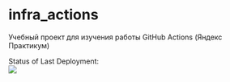 # infra_actions
Учебный проект для изучения работы GitHub Actions (Яндекс Практикум)

Status of Last Deployment: <br>
<img src="https://github.com/albetoki/infra_actions/workflows/Django-app_workflow/badge.svg?branch=main"><br>
